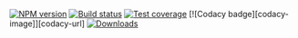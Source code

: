 [![NPM version][npm-image]][npm-url]
[![Build status][travis-image]][travis-url]
[![Test coverage][coveralls-image]][coveralls-url]
[![Codacy badge][codacy-image]][codacy-url]
[![Downloads][downloads-image]][npm-url]


[npm-image]: https://img.shields.io/npm/v/maps.svg?style=flat-square
[npm-url]: https://npmjs.org/package/maps
[travis-image]: https://img.shields.io/travis/hax/maps.js.svg?style=flat-square
[travis-url]: https://travis-ci.org/hax/maps.js
[coveralls-image]: https://img.shields.io/coveralls/hax/maps.js.svg?style=flat-square
[coveralls-url]: https://coveralls.io/r/hax/maps.js
[downloads-image]: http://img.shields.io/npm/dm/maps.svg?style=flat-square
<!--[codacy-image]: https://img.shields.io/codacy/4ce5706252da43709594735f4728ad83.svg?style=flat-square-->
<!--[codacy-url]: https://www.codacy.com/public/hax/mmclass-->
